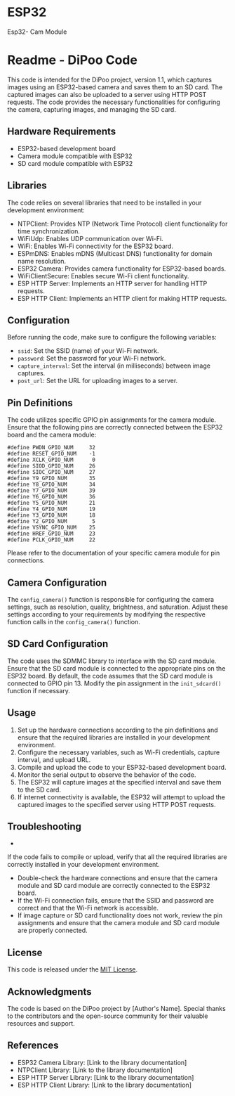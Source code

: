 # ESP32
Esp32- Cam Module
# Readme - DiPoo Code

This code is intended for the DiPoo project, version 1.1, which captures images using an ESP32-based camera and saves them to an SD card. The captured images can also be uploaded to a server using HTTP POST requests. The code provides the necessary functionalities for configuring the camera, capturing images, and managing the SD card.

## Hardware Requirements
- ESP32-based development board
- Camera module compatible with ESP32
- SD card module compatible with ESP32

## Libraries
The code relies on several libraries that need to be installed in your development environment:
- NTPClient: Provides NTP (Network Time Protocol) client functionality for time synchronization.
- WiFiUdp: Enables UDP communication over Wi-Fi.
- WiFi: Enables Wi-Fi connectivity for the ESP32 board.
- ESPmDNS: Enables mDNS (Multicast DNS) functionality for domain name resolution.
- ESP32 Camera: Provides camera functionality for ESP32-based boards.
- WiFiClientSecure: Enables secure Wi-Fi client functionality.
- ESP HTTP Server: Implements an HTTP server for handling HTTP requests.
- ESP HTTP Client: Implements an HTTP client for making HTTP requests.

## Configuration
Before running the code, make sure to configure the following variables:

- `ssid`: Set the SSID (name) of your Wi-Fi network.
- `password`: Set the password for your Wi-Fi network.
- `capture_interval`: Set the interval (in milliseconds) between image captures.
- `post_url`: Set the URL for uploading images to a server.

## Pin Definitions
The code utilizes specific GPIO pin assignments for the camera module. Ensure that the following pins are correctly connected between the ESP32 board and the camera module:

```
#define PWDN_GPIO_NUM     32
#define RESET_GPIO_NUM    -1
#define XCLK_GPIO_NUM      0
#define SIOD_GPIO_NUM     26
#define SIOC_GPIO_NUM     27
#define Y9_GPIO_NUM       35
#define Y8_GPIO_NUM       34
#define Y7_GPIO_NUM       39
#define Y6_GPIO_NUM       36
#define Y5_GPIO_NUM       21
#define Y4_GPIO_NUM       19
#define Y3_GPIO_NUM       18
#define Y2_GPIO_NUM        5
#define VSYNC_GPIO_NUM    25
#define HREF_GPIO_NUM     23
#define PCLK_GPIO_NUM     22
```

Please refer to the documentation of your specific camera module for pin connections.

## Camera Configuration
The `config_camera()` function is responsible for configuring the camera settings, such as resolution, quality, brightness, and saturation. Adjust these settings according to your requirements by modifying the respective function calls in the `config_camera()` function.

## SD Card Configuration
The code uses the SDMMC library to interface with the SD card module. Ensure that the SD card module is connected to the appropriate pins on the ESP32 board. By default, the code assumes that the SD card module is connected to GPIO pin 13. Modify the pin assignment in the `init_sdcard()` function if necessary.

## Usage
1. Set up the hardware connections according to the pin definitions and ensure that the required libraries are installed in your development environment.
2. Configure the necessary variables, such as Wi-Fi credentials, capture interval, and upload URL.
3. Compile and upload the code to your ESP32-based development board.
4. Monitor the serial output to observe the behavior of the code.
5. The ESP32 will capture images at the specified interval and save them to the SD card.
6. If internet connectivity is available, the ESP32 will attempt to upload the captured images to the specified server using HTTP POST requests.

## Troubleshooting
-

 If the code fails to compile or upload, verify that all the required libraries are correctly installed in your development environment.
- Double-check the hardware connections and ensure that the camera module and SD card module are correctly connected to the ESP32 board.
- If the Wi-Fi connection fails, ensure that the SSID and password are correct and that the Wi-Fi network is accessible.
- If image capture or SD card functionality does not work, review the pin assignments and ensure that the camera module and SD card module are properly connected.

## License
This code is released under the [MIT License](LICENSE).

## Acknowledgments
The code is based on the DiPoo project by [Author's Name]. Special thanks to the contributors and the open-source community for their valuable resources and support.

## References
- ESP32 Camera Library: [Link to the library documentation]
- NTPClient Library: [Link to the library documentation]
- ESP HTTP Server Library: [Link to the library documentation]
- ESP HTTP Client Library: [Link to the library documentation]

